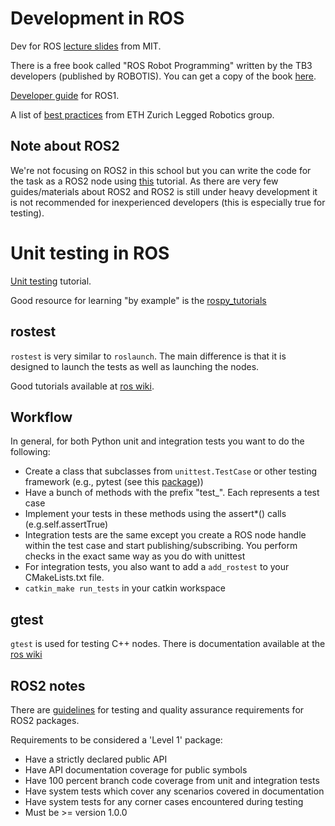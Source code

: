 # Development in ROS

Dev for ROS [lecture slides](http://courses.csail.mit.edu/6.141/spring2012/pub/lectures/Lec06-ROS.pdf) from MIT.

There is a free book called "ROS Robot Programming" written by the TB3 developers (published by ROBOTIS). You can get a copy of the book [here](https://community.robotsource.org/t/download-the-ros-robot-programming-book-for-free/51).

[Developer guide](http://wiki.ros.org/DevelopersGuide) for ROS1.

A list of [best practices](https://github.com/leggedrobotics/ros_best_practices/wiki) from ETH Zurich Legged Robotics group.

## Note about ROS2

We're not focusing on ROS2 in this school but you can write the code for the task as a ROS2 node using [this](https://github.com/ros2/ros2/wiki/Colcon-Tutorial) tutorial. As there are very few guides/materials about ROS2 and ROS2 is still under heavy development it is not recommended for inexperienced developers (this is especially true for testing).

# Unit testing in ROS

[Unit testing](http://wiki.ros.org/action/show/Quality/Tutorials/UnitTesting?action=show&redirect=UnitTesting) tutorial.

Good resource for learning "by example" is the [rospy_tutorials](https://github.com/ros/ros_tutorials/tree/melodic-devel/rospy_tutorials)

## rostest

`rostest` is very similar to `roslaunch`. The main difference is that it is designed to launch the tests as well as launching the nodes.

Good tutorials available at [ros wiki](http://wiki.ros.org/rostest).

## Workflow
In general, for both Python unit and integration tests you want to do the following:

* Create a class that subclasses from `unittest.TestCase` or other testing framework (e.g., pytest (see this [package](https://github.com/machinekoder/ros_pytest)))
* Have a bunch of methods with the prefix "test_". Each represents a test case
* Implement your tests in these methods using the assert*() calls (e.g.self.assertTrue)
* Integration tests are the same except you create a ROS node handle within the test case and start publishing/subscribing. You perform checks in the exact same way as you do with unittest
* For integration tests, you also want to add a `add_rostest` to your CMakeLists.txt file.
* `catkin_make run_tests` in your catkin workspace

## gtest

`gtest` is used for testing C++ nodes. There is documentation available at the [ros wiki](http://wiki.ros.org/gtest)

## ROS2 notes

There are [guidelines](https://github.com/ros2/ros2/wiki/Developer-Guide#testing) for testing and quality assurance requirements for ROS2 packages.

Requirements to be considered a 'Level 1' package:

* Have a strictly declared public API
* Have API documentation coverage for public symbols
* Have 100 percent branch code coverage from unit and integration tests
* Have system tests which cover any scenarios covered in documentation
* Have system tests for any corner cases encountered during testing
* Must be >= version 1.0.0
